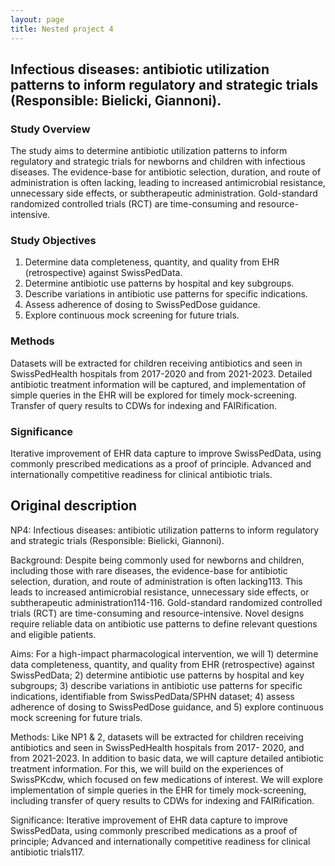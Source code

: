 ```yaml
---
layout: page
title: Nested project 4
---
```


## Infectious diseases: antibiotic utilization patterns to inform regulatory and strategic trials (Responsible: Bielicki, Giannoni).

### Study Overview

The study aims to determine antibiotic utilization patterns to inform regulatory and strategic trials for newborns and children with infectious diseases.
The evidence-base for antibiotic selection, duration, and route of administration is often lacking, leading to increased antimicrobial resistance, unnecessary side effects, or subtherapeutic administration.
Gold-standard randomized controlled trials (RCT) are time-consuming and resource-intensive.

### Study Objectives
1. Determine data completeness, quantity, and quality from EHR (retrospective) against SwissPedData.
2. Determine antibiotic use patterns by hospital and key subgroups.
3. Describe variations in antibiotic use patterns for specific indications.
4. Assess adherence of dosing to SwissPedDose guidance.
5. Explore continuous mock screening for future trials.

### Methods

Datasets will be extracted for children receiving antibiotics and seen in SwissPedHealth hospitals from 2017-2020 and from 2021-2023.
Detailed antibiotic treatment information will be captured, and implementation of simple queries in the EHR will be explored for timely mock-screening.
Transfer of query results to CDWs for indexing and FAIRification.

### Significance

Iterative improvement of EHR data capture to improve SwissPedData, using commonly prescribed medications as a proof of principle.
Advanced and internationally competitive readiness for clinical antibiotic trials.


## Original description

NP4: Infectious diseases: antibiotic utilization patterns to inform regulatory and strategic trials (Responsible: Bielicki, Giannoni). 

Background: Despite being commonly used for newborns and children, including those with rare diseases, the evidence-base for antibiotic selection, duration, and route of administration is often lacking113. This leads to increased antimicrobial resistance, unnecessary side effects, or subtherapeutic administration114-116. Gold-standard randomized controlled trials (RCT) are time-consuming and resource-intensive. Novel designs require reliable data on antibiotic use patterns to define relevant questions and eligible patients. 

Aims: For a high-impact pharmacological intervention, we will 1) determine data completeness, quantity, and quality from EHR (retrospective) against SwissPedData; 2) determine antibiotic use patterns by hospital and key subgroups; 3) describe variations in antibiotic use patterns for specific indications, identifiable from SwissPedData/SPHN dataset; 4) assess adherence of dosing to SwissPedDose guidance, and 5) explore continuous mock screening for future trials. 

Methods: Like NP1 & 2, datasets will be extracted for children receiving antibiotics and seen in SwissPedHealth hospitals from 2017- 2020, and from 2021-2023. In addition to basic data, we will capture detailed antibiotic treatment information. For this, we will build on the experiences of SwissPKcdw, which focused on few medications of interest. We will explore implementation of simple queries in the EHR for timely mock-screening, including transfer of query results to CDWs for indexing and FAIRification. 

Significance: Iterative improvement of EHR data capture to improve SwissPedData, using commonly prescribed medications as a proof of principle; Advanced and internationally competitive readiness for clinical antibiotic trials117.
